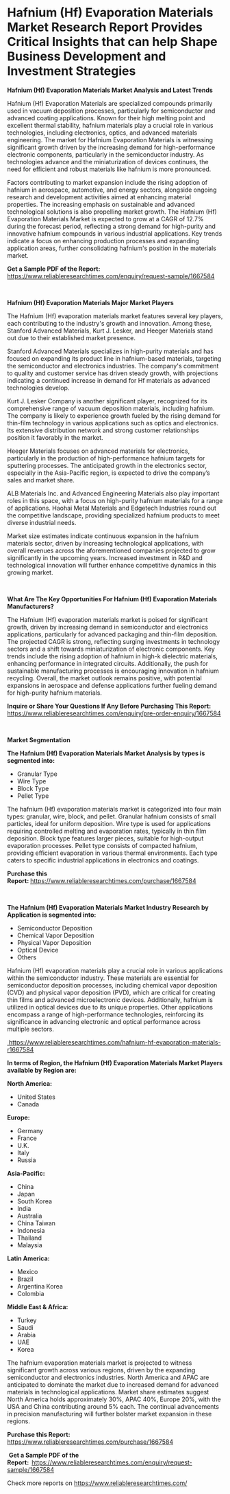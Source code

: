 <p><h1>Hafnium (Hf) Evaporation Materials Market Research Report Provides Critical Insights that can help Shape Business Development and Investment Strategies</h1></p><p><strong>Hafnium (Hf) Evaporation Materials Market Analysis and Latest Trends</strong></p>
<p><p>Hafnium (Hf) Evaporation Materials are specialized compounds primarily used in vacuum deposition processes, particularly for semiconductor and advanced coating applications. Known for their high melting point and excellent thermal stability, hafnium materials play a crucial role in various technologies, including electronics, optics, and advanced materials engineering. The market for Hafnium Evaporation Materials is witnessing significant growth driven by the increasing demand for high-performance electronic components, particularly in the semiconductor industry. As technologies advance and the miniaturization of devices continues, the need for efficient and robust materials like hafnium is more pronounced.</p><p>Factors contributing to market expansion include the rising adoption of hafnium in aerospace, automotive, and energy sectors, alongside ongoing research and development activities aimed at enhancing material properties. The increasing emphasis on sustainable and advanced technological solutions is also propelling market growth. The Hafnium (Hf) Evaporation Materials Market is expected to grow at a CAGR of 12.7% during the forecast period, reflecting a strong demand for high-purity and innovative hafnium compounds in various industrial applications. Key trends indicate a focus on enhancing production processes and expanding application areas, further consolidating hafnium's position in the materials market.</p></p>
<p><strong>Get a Sample PDF of the Report:&nbsp;</strong> <a href="https://www.reliableresearchtimes.com/enquiry/request-sample/1667584?utm_campaign=2275&utm_medium=2&utm_source=Github&utm_content=ia&utm_term=02042025&utm_id=hafnium-hf-evaporation-materials">https://www.reliableresearchtimes.com/enquiry/request-sample/1667584</a></p>
<p>&nbsp;</p>
<p><strong>Hafnium (Hf) Evaporation Materials Major Market Players</strong></p>
<p><p>The Hafnium (Hf) evaporation materials market features several key players, each contributing to the industry's growth and innovation. Among these, Stanford Advanced Materials, Kurt J. Lesker, and Heeger Materials stand out due to their established market presence.</p><p>Stanford Advanced Materials specializes in high-purity materials and has focused on expanding its product line in hafnium-based materials, targeting the semiconductor and electronics industries. The company's commitment to quality and customer service has driven steady growth, with projections indicating a continued increase in demand for Hf materials as advanced technologies develop.</p><p>Kurt J. Lesker Company is another significant player, recognized for its comprehensive range of vacuum deposition materials, including hafnium. The company is likely to experience growth fueled by the rising demand for thin-film technology in various applications such as optics and electronics. Its extensive distribution network and strong customer relationships position it favorably in the market.</p><p>Heeger Materials focuses on advanced materials for electronics, particularly in the production of high-performance hafnium targets for sputtering processes. The anticipated growth in the electronics sector, especially in the Asia-Pacific region, is expected to drive the company’s sales and market share.</p><p>ALB Materials Inc. and Advanced Engineering Materials also play important roles in this space, with a focus on high-purity hafnium materials for a range of applications. Haohai Metal Materials and Edgetech Industries round out the competitive landscape, providing specialized hafnium products to meet diverse industrial needs.</p><p>Market size estimates indicate continuous expansion in the hafnium materials sector, driven by increasing technological applications, with overall revenues across the aforementioned companies projected to grow significantly in the upcoming years. Increased investment in R&D and technological innovation will further enhance competitive dynamics in this growing market.</p></p>
<p>&nbsp;</p>
<p><strong>What Are The Key Opportunities For Hafnium (Hf) Evaporation Materials Manufacturers?</strong></p>
<p><p>The Hafnium (Hf) evaporation materials market is poised for significant growth, driven by increasing demand in semiconductor and electronics applications, particularly for advanced packaging and thin-film deposition. The projected CAGR is strong, reflecting surging investments in technology sectors and a shift towards miniaturization of electronic components. Key trends include the rising adoption of hafnium in high-k dielectric materials, enhancing performance in integrated circuits. Additionally, the push for sustainable manufacturing processes is encouraging innovation in hafnium recycling. Overall, the market outlook remains positive, with potential expansions in aerospace and defense applications further fueling demand for high-purity hafnium materials.</p></p>
<p><strong>Inquire or Share Your Questions If Any Before Purchasing This Report:</strong> <a href="https://www.reliableresearchtimes.com/enquiry/pre-order-enquiry/1667584?utm_campaign=2275&utm_medium=2&utm_source=Github&utm_content=ia&utm_term=02042025&utm_id=hafnium-hf-evaporation-materials">https://www.reliableresearchtimes.com/enquiry/pre-order-enquiry/1667584</a></p>
<p>&nbsp;</p>
<p><strong>Market Segmentation</strong></p>
<p><strong>The Hafnium (Hf) Evaporation Materials Market Analysis by types is segmented into:</strong></p>
<p><ul><li>Granular Type</li><li>Wire Type</li><li>Block Type</li><li>Pellet Type</li></ul></p>
<p><p>The hafnium (Hf) evaporation materials market is categorized into four main types: granular, wire, block, and pellet. Granular hafnium consists of small particles, ideal for uniform deposition. Wire type is used for applications requiring controlled melting and evaporation rates, typically in thin film deposition. Block type features larger pieces, suitable for high-output evaporation processes. Pellet type consists of compacted hafnium, providing efficient evaporation in various thermal environments. Each type caters to specific industrial applications in electronics and coatings.</p></p>
<p><strong>Purchase this Report:&nbsp;</strong><a href="https://www.reliableresearchtimes.com/purchase/1667584?utm_campaign=2275&utm_medium=2&utm_source=Github&utm_content=ia&utm_term=02042025&utm_id=hafnium-hf-evaporation-materials">https://www.reliableresearchtimes.com/purchase/1667584</a></p>
<p>&nbsp;</p>
<p><strong>The Hafnium (Hf) Evaporation Materials Market Industry Research by Application is segmented into:</strong></p>
<p><ul><li>Semiconductor Deposition</li><li>Chemical Vapor Deposition</li><li>Physical Vapor Deposition</li><li>Optical Device</li><li>Others</li></ul></p>
<p><p>Hafnium (Hf) evaporation materials play a crucial role in various applications within the semiconductor industry. These materials are essential for semiconductor deposition processes, including chemical vapor deposition (CVD) and physical vapor deposition (PVD), which are critical for creating thin films and advanced microelectronic devices. Additionally, hafnium is utilized in optical devices due to its unique properties. Other applications encompass a range of high-performance technologies, reinforcing its significance in advancing electronic and optical performance across multiple sectors.</p></p>
<p><a href="https://www.reliableresearchtimes.com/hafnium-hf-evaporation-materials-r1667584?utm_campaign=2275&utm_medium=2&utm_source=Github&utm_content=ia&utm_term=02042025&utm_id=hafnium-hf-evaporation-materials">&nbsp;https://www.reliableresearchtimes.com/hafnium-hf-evaporation-materials-r1667584</a></p>
<p><strong>In terms of Region, the Hafnium (Hf) Evaporation Materials Market Players available by Region are:</strong></p>
<p>
    <p> <strong> North America: </strong>
        <ul>
            <li>United States</li>
            <li>Canada</li>
        </ul>
        </p> 
    <p> <strong> Europe: </strong>
        <ul>
            <li>Germany</li>
            <li>France</li>
            <li>U.K.</li>
            <li>Italy</li>
            <li>Russia</li>
        </ul>
        </p> 
    <p> <strong> Asia-Pacific: </strong>
        <ul>
            <li>China</li>
            <li>Japan</li>
            <li>South Korea</li>
            <li>India</li>
            <li>Australia</li>
            <li>China Taiwan</li>
            <li>Indonesia</li>
            <li>Thailand</li>
            <li>Malaysia</li>
        </ul>
        </p> 
    <p> <strong> Latin America: </strong>
        <ul>
            <li>Mexico</li>
            <li>Brazil</li>
            <li>Argentina Korea</li>
            <li>Colombia</li>
        </ul>
        </p> 
    <p> <strong> Middle East & Africa: </strong>
        <ul>
            <li>Turkey</li>
            <li>Saudi</li>
            <li>Arabia</li>
            <li>UAE</li>
            <li>Korea</li>
        </ul>
    </p>
    </p>
<p><p>The hafnium evaporation materials market is projected to witness significant growth across various regions, driven by the expanding semiconductor and electronics industries. North America and APAC are anticipated to dominate the market due to increased demand for advanced materials in technological applications. Market share estimates suggest North America holds approximately 30%, APAC 40%, Europe 20%, with the USA and China contributing around 5% each. The continual advancements in precision manufacturing will further bolster market expansion in these regions.</p></p>
<p><strong>Purchase this Report: </strong><a href="https://www.reliableresearchtimes.com/purchase/1667584?utm_campaign=2275&utm_medium=2&utm_source=Github&utm_content=ia&utm_term=02042025&utm_id=hafnium-hf-evaporation-materials">https://www.reliableresearchtimes.com/purchase/1667584</a></p>
<p>&nbsp;<strong>Get a Sample PDF of the Report:&nbsp;&nbsp;</strong><a href="https://www.reliableresearchtimes.com/enquiry/request-sample/1667584?utm_campaign=2275&utm_medium=2&utm_source=Github&utm_content=ia&utm_term=02042025&utm_id=hafnium-hf-evaporation-materials">https://www.reliableresearchtimes.com/enquiry/request-sample/1667584</a></p>
<p><strong></strong></p>
<p>Check more reports on <a href="https://www.reliableresearchtimes.com/?utm_campaign=2275&utm_medium=2&utm_source=Github&utm_content=ia&utm_term=02042025&utm_id=hafnium-hf-evaporation-materials">https://www.reliableresearchtimes.com/</a></p>